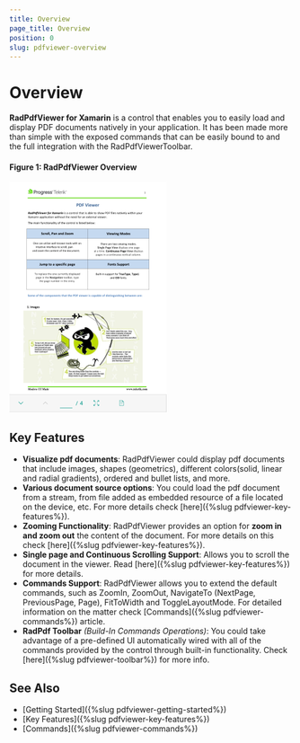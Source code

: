 ```yaml
---
title: Overview
page_title: Overview
position: 0
slug: pdfviewer-overview
---
```


# Overview

**RadPdfViewer for Xamarin** is a control that enables you to easily load and display PDF documents natively in your application. It has been made more than simple with the exposed commands that can be easily bound to and the full integration with the RadPdfViewerToolbar.

#### Figure 1: RadPdfViewer Overview

![PdfViewer Overview](images/pdfviewer-overview.png "PdfViewer Overview")

## Key Features

* **Visualize pdf documents**: RadPdfViewer could display pdf documents that include images, shapes (geometrics), different colors(solid, linear and radial gradients), ordered and bullet lists, and more. 
* **Various document source options**: You could load the pdf document from a stream, from file added as embedded resource of a file located on the device, etc. For more details check [here]({%slug pdfviewer-key-features%}).
* **Zooming Functionality**: RadPdfViewer provides an option for **zoom in and zoom out** the content of the document. For more details on this check [here]({%slug pdfviewer-key-features%}).
* **Single page and Continuous Scrolling Support**: Allows you to scroll the document in the viewer. Read [here]({%slug pdfviewer-key-features%}) for more details.
* **Commands Support**: RadPdfViewer allows you to extend the default commands, such as ZoomIn, ZoomOut, NavigateTo (NextPage, PreviousPage, Page), FitToWidth and ToggleLayoutMode. For detailed information on the matter check [Commands]({%slug pdfviewer-commands%}) article. 
* **RadPdf Toolbar** *(Build-In Commands Operations)*: You could take advantage of a pre-defined UI automatically wired with all of the commands provided by the control through built-in functionality. Check [here]({%slug pdfviewer-toolbar%}) for more info.

## See Also

- [Getting Started]({%slug pdfviewer-getting-started%})
- [Key Features]({%slug pdfviewer-key-features%})
- [Commands]({%slug pdfviewer-commands%})
